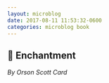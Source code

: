 ```yaml
---
layout: microblog
date: 2017-08-11 11:53:32-0600
categories: microblog book
---
```

## 📖 Enchantment
*By Orson Scott Card*